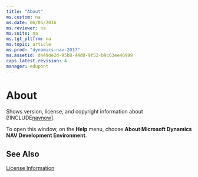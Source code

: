 ```yaml
---
title: "About"
ms.custom: na
ms.date: 06/05/2016
ms.reviewer: na
ms.suite: na
ms.tgt_pltfrm: na
ms.topic: article
ms.prod: "dynamics-nav-2017"
ms.assetid: d449de2d-95b8-44d0-9f52-b9c63ee40999
caps.latest.revision: 4
manager: edupont
---
```

# About
Shows version, license, and copyright information about [!INCLUDE[navnow](../includes/navnow_md.md)].  

 To open this window, on the **Help** menu, choose **About Microsoft Dynamics NAV Development Environment**.  

## See Also  
 [License Information](-$-S_2354-License-Information-$-.md)

